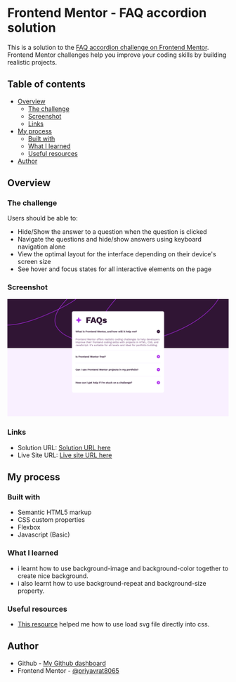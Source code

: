# Frontend Mentor - FAQ accordion solution

This is a solution to the [FAQ accordion challenge on Frontend Mentor](https://www.frontendmentor.io/challenges/faq-accordion-wyfFdeBwBz). Frontend Mentor challenges help you improve your coding skills by building realistic projects.

## Table of contents

- [Overview](#overview)
  - [The challenge](#the-challenge)
  - [Screenshot](#screenshot)
  - [Links](#links)
- [My process](#my-process)
  - [Built with](#built-with)
  - [What I learned](#what-i-learned)
  - [Useful resources](#useful-resources)
- [Author](#author)

## Overview

### The challenge

Users should be able to:

- Hide/Show the answer to a question when the question is clicked
- Navigate the questions and hide/show answers using keyboard navigation alone
- View the optimal layout for the interface depending on their device's screen size
- See hover and focus states for all interactive elements on the page

### Screenshot

![Screenshot](./screenshot.png)

### Links

- Solution URL: [Solution URL here](https://github.com/priyavrat8065/faq-accordian-frontmentor)
- Live Site URL: [Live site URL here](https://priyavrat8065.github.io/faq-accordian-frontmentor/)

## My process

### Built with

- Semantic HTML5 markup
- CSS custom properties
- Flexbox
- Javascript (Basic)

### What I learned

- i learnt how to use background-image and background-color together to create nice background.
- i also learnt how to use background-repeat and background-size property.

### Useful resources

- [This resource](https://www.freecodecamp.org/news/use-svg-images-in-css-html/) helped me how to use load svg file directly into css.

## Author

- Github - [My Github dashboard](https://github.com/dashboard)
- Frontend Mentor - [@priyavrat8065](https://www.frontendmentor.io/profile/priyavrat8065)
